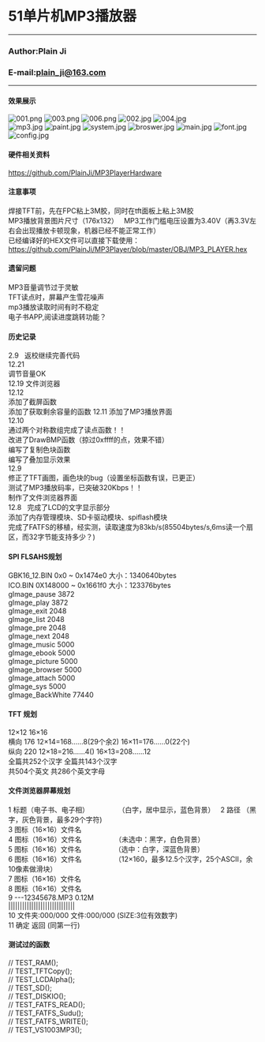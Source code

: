 # 51单片机MP3播放器
****
### Author:Plain Ji
### E-mail:plain_ji@163.com
****
#### 效果展示
![001.png](https://github.com/PlainJi/MP3PlayerHardware/blob/master/%E6%88%90%E5%93%81%E5%9B%BE%E7%89%87/001.png)
![003.png](https://github.com/PlainJi/MP3PlayerHardware/blob/master/%E6%88%90%E5%93%81%E5%9B%BE%E7%89%87/003.png)
![006.png](https://github.com/PlainJi/MP3PlayerHardware/blob/master/%E6%88%90%E5%93%81%E5%9B%BE%E7%89%87/006.png)
![002.jpg](https://github.com/PlainJi/MP3PlayerHardware/blob/master/%E6%88%90%E5%93%81%E5%9B%BE%E7%89%87/002.jpg)
![004.jpg](https://github.com/PlainJi/MP3PlayerHardware/blob/master/%E6%88%90%E5%93%81%E5%9B%BE%E7%89%87/004.jpg)  
![mp3.jpg](http://r.photo.store.qq.com/psb?/V11QrK0c2iSTgL/J.TEINVtVBF132CN5wnN81cy*izQJFts2Vok6lwSZmE!/r/dPqtXmUNHQAA)
![paint.jpg](http://r.photo.store.qq.com/psb?/V11QrK0c2iSTgL/NcLln.m2NCyGva3uzPpN5akVM7RukeG0IjUCG5gUOC0!/r/dCKW72XwBAAA)
![system.jpg](http://b170.photo.store.qq.com/psb?/V11QrK0c2iSTgL/s95FgzW*CJGZnT3hgOaydV9DzUzUJNAGpVs4OFGZdPc!/b/dC0vYGUFHwAA&bo=sADcAAAAAAABAEs!&rf=viewer_4)
![broswer.jpg](http://b173.photo.store.qq.com/psb?/V11QrK0c2iSTgL/AmLlt2JKbVjv46C9nFtRxF9BXeCvj53mh1gB2MwY3OQ!/b/dJ1uJWc*BAAA&bo=sADcAAAAAAABAEs!&rf=viewer_4)
![main.jpg](http://b171.photo.store.qq.com/psb?/V11QrK0c2iSTgL/aqKQHAbRsBFzIIUhszXXKQTDqBpZ8JZqZ0Wq0OomoEk!/b/dP827mWqBAAA&bo=sADcAAAAAAABAEs!&rf=viewer_4)
![font.jpg](http://b170.photo.store.qq.com/psb?/V11QrK0c2iSTgL/e*4OMJv2rvSlCE3bHLksdFrxG9BJbXJ1iKL5pJWDObs!/b/dCT*VmU7HgAA&bo=sADcAAAAAAABAEs!&rf=viewer_4)
![config.jpg](http://b171.photo.store.qq.com/psb?/V11QrK0c2iSTgL/zMrP17y*YRM5R39ZfMxyH9wzdDxg29AUWYmuiHryICM!/b/dHTo.2WVBAAA&bo=sADcAAAAAAABAEs!&rf=viewer_4)

#### 硬件相关资料
https://github.com/PlainJi/MP3PlayerHardware

#### 注意事项
焊接TFT前，先在FPC粘上3M胶，同时在tft面板上粘上3M胶  
MP3播放背景图片尺寸（176x132）  
MP3工作门槛电压设置为3.40V（再3.3V左右会出现播放卡顿现象，机器已经不能正常工作）  
已经编译好的HEX文件可以直接下载使用：https://github.com/PlainJi/MP3Player/blob/master/OBJ/MP3_PLAYER.hex

#### 遗留问题
MP3音量调节过于灵敏  
TFT读点时，屏幕产生雪花噪声  
mp3播放读取时间有时不稳定  
电子书APP,阅读进度跳转功能？  

#### 历史记录
2.9  
返校继续完善代码  
12.21  
调节音量OK  
12.19
文件浏览器  
12.12  
添加了截屏函数  
添加了获取剩余容量的函数
12.11
添加了MP3播放界面  
12.10  
通过两个对称数组完成了读点函数！！  
改进了DrawBMP函数（掠过0xffff的点，效果不错）  
编写了复制色块函数  
编写了叠加显示效果  
12.9  
修正了TFT画图，画色块的bug（设置坐标函数有误，已更正）  
测试了MP3播放码率，已突破320Kbps！！  
制作了文件浏览器界面  
12.8  
完成了LCD的文字显示部分  
添加了内存管理模块、SD卡驱动模块、spiflash模块  
完成了FATFS的移植，经实测，读取速度为83kb/s(85504bytes/s,6ms读一个扇区，而32字节能支持多少？)  

#### SPI FLSAHS规划
GBK16_12.BIN      0x0 ~ 0x1474e0        大小：1340640bytes  
ICO.BIN				    0X148000 ~ 0x1661f0   大小：123376bytes  
gImage_pause      3872  
gImage_play       3872  
gImage_exit       2048  
gImage_list       2048  
gImage_pre        2048  
gImage_next       2048  
gImage_music      5000  
gImage_ebook      5000  
gImage_picture    5000  
gImage_browser    5000  
gImage_attach     5000  
gImage_sys        5000  
gImage_BackWhite  77440  

#### TFT 规划
12×12                                    16×16  
横向 176 12×14=168……8(29个余2)         16×11=176……0(22个)  
纵向 220 12×18=216……4()                16×13=208……12  
全篇共252个汉字                         全篇共143个汉字  
共504个英文                             共286个英文字母  

#### 文件浏览器屏幕规划
1  标题（电子书、电子相）               （白字，居中显示，蓝色背景）  
2  路径                               （黑字，灰色背景，最多29个字符)  
3  图标（16×16）文件名  
4  图标（16×16）文件名                 （未选中：黑字，白色背景）  
5  图标（16×16）文件名                 （选中：白字，深蓝色背景）  
6  图标（16×16）文件名                 （12×160，最多12.5个汉字，25个ASCII，余10像素做滑块）  
7  图标（16×16）文件名  
8  图标（16×16）文件名  
9  ---12345678.MP3    0.12M  
   |||||||||||||||||||||||||||||  
10  文件夹:000/000 文件:000/000               (SIZE:3位有效数字)  
11  确定                    返回              (同第一行)  

#### 测试过的函数
//	TEST_RAM();  
//	TEST_TFTCopy();  
//	TEST_LCDAlpha();  
//	TEST_SD();  
//	TEST_DISKIO();  
//	TEST_FATFS_READ();  
//	TEST_FATFS_Sudu();  
//	TEST_FATFS_WRITE();  
//	TEST_VS1003MP3();  



